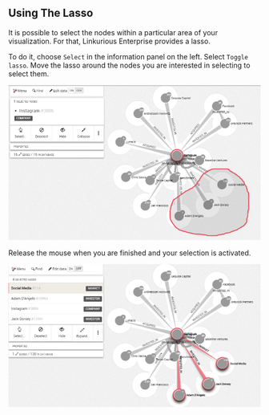 ## Using The Lasso

It is possible to select the nodes within a particular area of your visualization. For that, Linkurious Enterprise provides a lasso.

To do it, choose ```Select``` in the information panel on the left. 
Select ```Toggle lasso```.
Move the lasso around the nodes you are interested in selecting to select them.

![](Lasso.png)

Release the mouse when you are finished and your selection is activated.

![](LassoResult.png)
